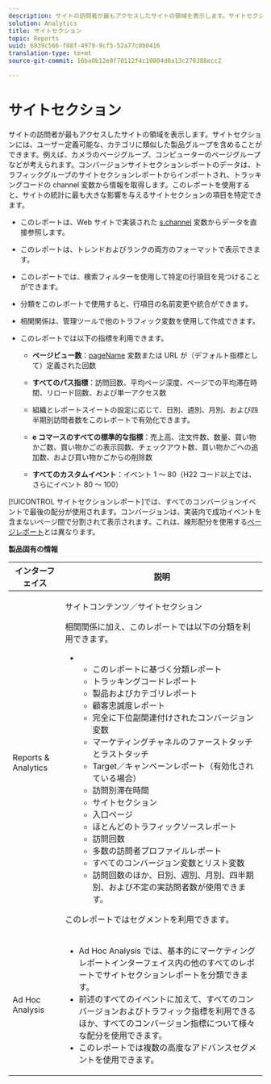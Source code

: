 ```yaml
---
description: サイトの訪問者が最もアクセスしたサイトの領域を表示します。サイトセクションには、ユーザー定義可能な、カテゴリに類似した製品グループを含めることができます。例えば、カメラのページグループ、コンピューターのページグループなどが考えられます。コンバージョンサイトセクションレポートのデータは、トラフィックグループのサイトセクションレポートからインポートされ、トラッキングコードの channel 変数から情報を取得します。このレポートを使用すると、サイトの統計に最も大きな影響を与えるサイトセクションの項目を特定できます。
solution: Analytics
title: サイトセクション
topic: Reports
uuid: 6839c566-f88f-4979-9cf5-52a77c0b0416
translation-type: tm+mt
source-git-commit: 16ba0b12e0f70112f4c10804d0a13c278388ecc2

---
```



# サイトセクション

サイトの訪問者が最もアクセスしたサイトの領域を表示します。サイトセクションには、ユーザー定義可能な、カテゴリに類似した製品グループを含めることができます。例えば、カメラのページグループ、コンピューターのページグループなどが考えられます。コンバージョンサイトセクションレポートのデータは、トラフィックグループのサイトセクションレポートからインポートされ、トラッキングコードの channel 変数から情報を取得します。このレポートを使用すると、サイトの統計に最も大きな影響を与えるサイトセクションの項目を特定できます。

* このレポートは、Web サイトで実装された [s.channel](https://marketing.adobe.com/resources/help/en_US/sc/implement/c_channel.html) 変数からデータを直接参照します。
* このレポートは、トレンドおよびランクの両方のフォーマットで表示できます。
* このレポートでは、検索フィルターを使用して特定の行項目を見つけることができます。
* 分類をこのレポートで使用すると、行項目の名前変更や統合ができます。
* 相関関係は、管理ツールで他のトラフィック変数を使用して作成できます。
* このレポートでは以下の指標を利用できます。

   * **ページビュー数**：[pageName](https://marketing.adobe.com/resources/help/en_US/sc/implement/c_pagename.html) 変数または URL が（デフォルト指標として）定義された回数

   * **すべてのパス指標**：訪問回数、平均ページ深度、ページでの平均滞在時間、リロード回数、および単一アクセス数
   * 組織とレポートスイートの設定に応じて、日別、週別、月別、および四半期別訪問者数をこのレポートで有効化できます。
   * **e コマースのすべての標準的な指標**：売上高、注文件数、数量、買い物かご数、買い物かごの表示回数、チェックアウト数、買い物かごへの追加数、および買い物かごからの削除数
   * **すべてのカスタムイベント**：イベント 1 ～ 80（H22 コード以上では、さらにイベント 80 ～ 100）

[!UICONTROL サイトセクションレポート]では、すべてのコンバージョンイベントで最後の配分が使用されます。コンバージョンは、実装内で成功イベントを含まないページ間で分割されて表示されます。これは、線形配分を使用する[ページレポート](/help/components/c-variables/dimensionslist/reports-pages.md)とは異なります。

**製品固有の情報**

<table id="table_525FDF95C8ED4BF2A1E25BE2DA971EFB"> 
 <thead> 
  <tr> 
   <th colname="col1" class="entry"> インターフェイス </th> 
   <th colname="col2" class="entry"> 説明 </th> 
  </tr> 
 </thead>
 <tbody> 
  <tr> 
   <td colname="col1"> Reports &amp; Analytics </td> 
   <td colname="col2"> <p> <span class="uicontrol"> サイトコンテンツ</span>／<span class="uicontrol">サイトセクション</span> </p> <p>相関関係に加え、このレポートでは以下の分類を利用できます。 </p> 
    <ul id="ul_9CD009D89B134C53807332E3C88D3C44"> 
     <li id="li_566417EB074D425C9A1F4FB28AA7FAB4"> 
      <ul id="ul_3795C7AAE6DA4B7E96FCDC7F3211DFBB"> 
       <li id="li_50B295E961724CFB83D222DE9B4C7FF2">このレポートに基づく分類レポート </li> 
       <li id="li_697682892D8841BC8120BEC0E1AE9753"> <span class="wintitle"> トラッキングコードレポート</span> </li> 
       <li id="li_F6D893FCBA7A4B3EB04715833CA41022"> <span class="wintitle"> 製品</span>および<span class="wintitle">カテゴリ</span>レポート </li> 
       <li id="li_9F379E61DB4F4753AE1FFFC8F9C17347"> <span class="wintitle"> 顧客忠誠度レポート</span> </li> 
       <li id="li_64A6A06F9265410ABB425DA4AF50C440">完全に下位副関連付けされたコンバージョン変数 </li> 
       <li id="li_907DDFCC35AB48EEA5B169B4A2598FB1"> <span class="wintitle"> マーケティングチャネルのファーストタッチとラストタッチ</span> </li> 
       <li id="li_B08A0DCB40154152AF1033B7629A5B5A"> <span class="uicontrol">Target</span>／<span class="uicontrol">キャンペーン</span>レポート（有効化されている場合） </li> 
       <li id="li_6D4E65DD6E2B49C9A8C12181D23F185A">訪問別滞在時間 </li> 
       <li id="li_C6D3AD5A534243A8A6E17C663FEBA6BA">サイトセクション </li> 
       <li id="li_E1F46EED5CE2425D83200A2FCB686EE5">入口ページ </li> 
       <li id="li_1201EE0EBF13476C9A9525E0700F30F3">ほとんどのトラフィックソースレポート </li> 
       <li id="li_563E07858FB1473BB22C2B191E8BE620">訪問回数 </li> 
       <li id="li_1CAD77ABA6A2454282A4DA7E88C047E8">多数の訪問者プロファイルレポート </li> 
       <li id="li_D3A04E4CD8EC4646AAB90BF19F0AFA8A">すべてのコンバージョン変数とリスト変数 </li> 
       <li id="li_01C194CE0F3E4C0694A34B4C6697F385">訪問回数のほか、日別、週別、月別、四半期別、および不定の実訪問者数が使用できます。 </li> 
      </ul> </li> 
    </ul> <p>このレポートではセグメントを利用できます。 </p> </td> 
  </tr> 
  <tr> 
   <td colname="col1"> Ad Hoc Analysis </td> 
   <td colname="col2"> 
    <ul id="ul_DFF9BFC01FC1424B8905C2D2C0EFD156"> 
     <li id="li_65FDF1C165C84F729E0EE84FF671B5E4">Ad Hoc Analysis では、基本的にマーケティングレポートインターフェイス内の他のすべてのレポートでサイトセクションレポートを分類できます。 </li> 
     <li id="li_2159DE10C52D40AA89E4C934FC184641">前述のすべてのイベントに加えて、すべてのコンバージョンおよびトラフィック指標を利用できるほか、すべてのコンバージョン指標について様々な配分を使用できます。 </li> 
     <li id="li_3A23C6286D314B5D814612469F4F77C5">このレポートでは複数の高度なアドバンスセグメントを使用できます。 </li> 
    </ul> </td> 
  </tr> 
 </tbody> 
</table>

